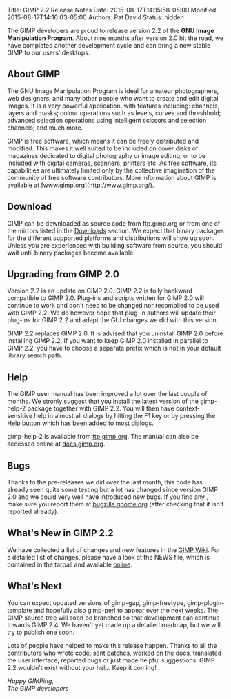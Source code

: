 Title: GIMP 2.2 Release Notes
Date: 2015-08-17T14:15:58-05:00
Modified: 2015-08-17T14:16:03-05:00
Authors: Pat David
Status: hidden


The GIMP developers are proud to release version 2.2 of the **GNU Image Manipulation Program**. About nine months after version 2.0 hit the road, we have completed another development cycle and can bring a new stable GIMP to our users' desktops.

## About GIMP

The GNU Image Manipulation Program is ideal for amateur photographers, web designers, and many other people who want to create and edit digital images. It is a very powerful application, with features including: channels, layers and masks; colour operations such as levels, curves and threshhold; advanced selection operations using intelligent scissors and selection channels; and much more.

GIMP is free software, which means it can be freely distributed and modified. This makes it well suited to be included on cover disks of magazines dedicated to digital photography or image editing, or to be included with digital cameras, scanners, printers etc. As free software, its capabilities are ultimately limited only by the collective imagination of the community of free software contributors. More information about GIMP is available at [www.gimp.org](http://www.gimp.org/).

## Download

GIMP can be downloaded as source code from ftp.gimp.org or from one of the mirrors listed in the [Downloads](/downloads/) section. We expect that binary packages for the different supported platforms and distributions will show up soon. Unless you are experienced with building software from source, you should wait until binary packages become available.

## Upgrading from GIMP 2.0

Version 2.2 is an update on GIMP 2.0\. GIMP 2.2 is fully backward compatible to GIMP 2.0\. Plug-ins and scripts written for GIMP 2.0 will continue to work and don't need to be changed nor recompiled to be used with GIMP 2.2\. We do however hope that plug-in authors will update their plug-ins for GIMP 2.2 and adapt the GUI changes we did with this version.

GIMP 2.2 replaces GIMP 2.0\. It is advised that you uninstall GIMP 2.0 before installing GIMP 2.2\. If you want to keep GIMP 2.0 installed in parallel to GIMP 2.2, you have to choose a separate prefix which is not in your default library search path.

## Help

The GIMP user manual has been improved a lot over the last couple of months. We stronly suggest that you install the latest version of the gimp-help-2 package together with GIMP 2.2\. You will then have context-sensitive help in almost all dialogs by hitting the F1 key or by pressing the Help button which has been added to most dialogs.

gimp-help-2 is available from [ftp.gimp.org](ftp://ftp.gimp.org/pub/gimp/help/). The manual can also be accessed online at [docs.gimp.org](http://docs.gimp.org/).

## Bugs

Thanks to the pre-releases we did over the last month, this code has already seen quite some testing but a lot has changed since version GIMP 2.0 and we could very well have introduced new bugs. If you find any , make sure you report them at [bugzilla.gnome.org](http://bugzilla.gnome.org/) (after checking that it isn't reported already).

## What's New in GIMP 2.2

We have collected a list of changes and new features in the [GIMP Wiki](http://wiki.gimp.org/gimp/WhatsNew2). For a detailed list of changes, please have a look at the NEWS file, which is contained in the tarball and available [online](https://git.gnome.org/browse/gimp/plain/NEWS?h=gimp-2-2).

## What's Next

You can expect updated versions of gimp-gap, gimp-freetype, gimp-plugin-template and hopefully also gimp-perl to appear over the next weeks. The GIMP source tree will soon be branched so that development can continue towards GIMP 2.4\. We haven't yet made up a detailed roadmap, but we will try to publish one soon.

Lots of people have helped to make this release happen. Thanks to all the contributors who wrote code, sent patches, worked on the docs, translated the user interface, reported bugs or just made helpful suggestions. GIMP 2.2 wouldn't exist without your help. Keep it coming!

_Happy GIMPing,  
 The GIMP developers_

